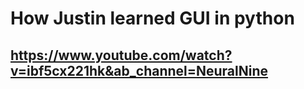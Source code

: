 
# How Justin learned GUI in python
## https://www.youtube.com/watch?v=ibf5cx221hk&ab_channel=NeuralNine
